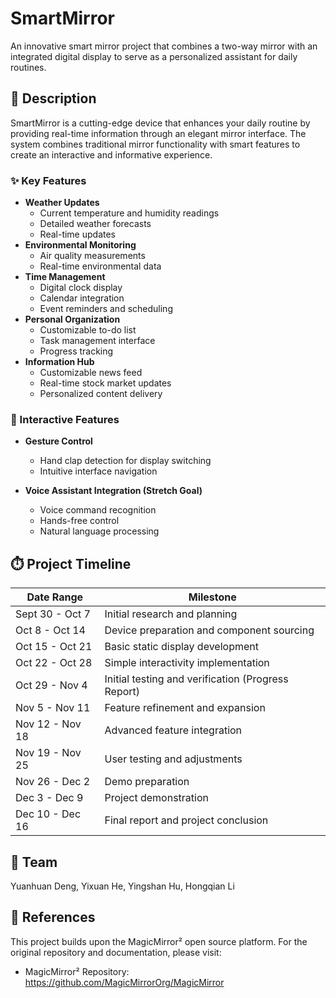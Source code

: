 # SmartMirror
An innovative smart mirror project that combines a two-way mirror with an integrated digital display to serve as a personalized assistant for daily routines.

## 📝 Description
SmartMirror is a cutting-edge device that enhances your daily routine by providing real-time information through an elegant mirror interface. The system combines traditional mirror functionality with smart features to create an interactive and informative experience.

### ✨ Key Features
- **Weather Updates**
  - Current temperature and humidity readings
  - Detailed weather forecasts
  - Real-time updates
- **Environmental Monitoring**
  - Air quality measurements
  - Real-time environmental data
- **Time Management**
  - Digital clock display
  - Calendar integration
  - Event reminders and scheduling
- **Personal Organization**
  - Customizable to-do list
  - Task management interface
  - Progress tracking
- **Information Hub**
  - Customizable news feed
  - Real-time stock market updates
  - Personalized content delivery

### 🎯 Interactive Features
- **Gesture Control**
  - Hand clap detection for display switching
  - Intuitive interface navigation
  
- **Voice Assistant Integration (Stretch Goal)**
  - Voice command recognition
  - Hands-free control
  - Natural language processing

## ⏱️ Project Timeline
| Date Range | Milestone |
|------------|-----------|
| Sept 30 - Oct 7 | Initial research and planning |
| Oct 8 - Oct 14 | Device preparation and component sourcing |
| Oct 15 - Oct 21 | Basic static display development |
| Oct 22 - Oct 28 | Simple interactivity implementation |
| Oct 29 - Nov 4 | Initial testing and verification (Progress Report) |
| Nov 5 - Nov 11 | Feature refinement and expansion |
| Nov 12 - Nov 18 | Advanced feature integration |
| Nov 19 - Nov 25 | User testing and adjustments |
| Nov 26 - Dec 2 | Demo preparation |
| Dec 3 - Dec 9 | Project demonstration |
| Dec 10 - Dec 16 | Final report and project conclusion |

## 👥 Team
Yuanhuan Deng, Yixuan He, Yingshan Hu, Hongqian Li

## 📝 References
This project builds upon the MagicMirror² open source platform. For the original repository and documentation, please visit:
- MagicMirror² Repository: https://github.com/MagicMirrorOrg/MagicMirror
